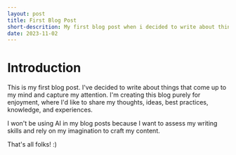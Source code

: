 ```yaml
---
layout: post
title: First Blog Post
short-descrition: My first blog post when i decided to write about things that come up to my mind...
date: 2023-11-02
---
```


# Introduction

This is my first blog post. I've decided to write about things that come up to my mind and capture my attention. I'm creating this blog purely for enjoyment, where I'd like to share my thoughts, ideas, best practices, knowledge, and experiences.

I won't be using AI in my blog posts because I want to assess my writing skills and rely on my imagination to craft my content.

That's all folks! :)

